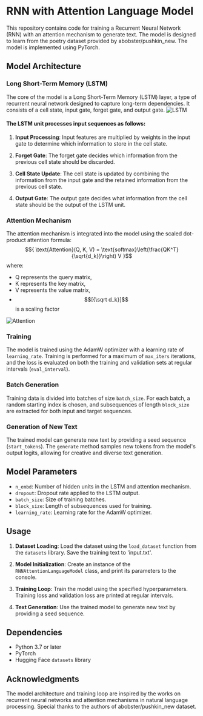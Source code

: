 # RNN with Attention Language Model

This repository contains code for training a Recurrent Neural Network (RNN) with an attention mechanism to generate text. The model is designed to learn from the poetry dataset provided by abobster/pushkin_new. The model is implemented using PyTorch.

## Model Architecture

### Long Short-Term Memory (LSTM)

The core of the model is a Long Short-Term Memory (LSTM) layer, a type of recurrent neural network designed to capture long-term dependencies. It consists of a cell state, input gate, forget gate, and output gate.
![LSTM](https://miro.medium.com/v2/resize:fit:1400/format:webp/1*Mb_L_slY9rjMr8-IADHvwg.png)

#### The LSTM unit processes input sequences as follows:

1. **Input Processing**: Input features are multiplied by weights in the input gate to determine which information to store in the cell state.

2. **Forget Gate**: The forget gate decides which information from the previous cell state should be discarded.

3. **Cell State Update**: The cell state is updated by combining the information from the input gate and the retained information from the previous cell state.

4. **Output Gate**: The output gate decides what information from the cell state should be the output of the LSTM unit.

### Attention Mechanism

The attention mechanism is integrated into the model using the scaled dot-product attention formula:
$${ \text{Attention}(Q, K, V) = \text{softmax}\left(\frac{QK^T}{\sqrt{d_k}}\right) V }$$
where:
- Q represents the query matrix,
- K represents the key matrix,
- V represents the value matrix,
- $$[{\sqrt d_k}]$$ is a scaling factor

![Attention](https://sun9-71.userapi.com/impf/ZW8EEUxswgqtzxIfY8nQH5M7uOKpeJJT0L3dKw/9AMxCWN2_b4.jpg?size=860x1113&quality=96&sign=d9f40c56ed9773267c7f129149c08a0a&type=album)

### Training

The model is trained using the AdamW optimizer with a learning rate of `learning_rate`. Training is performed for a maximum of `max_iters` iterations, and the loss is evaluated on both the training and validation sets at regular intervals (`eval_interval`).

### Batch Generation

Training data is divided into batches of size `batch_size`. For each batch, a random starting index is chosen, and subsequences of length `block_size` are extracted for both input and target sequences.

### Generation of New Text

The trained model can generate new text by providing a seed sequence (`start_tokens`). The `generate` method samples new tokens from the model's output logits, allowing for creative and diverse text generation.

## Model Parameters

- `n_embd`: Number of hidden units in the LSTM and attention mechanism.
- `dropout`: Dropout rate applied to the LSTM output.
- `batch_size`: Size of training batches.
- `block_size`: Length of subsequences used for training.
- `learning_rate`: Learning rate for the AdamW optimizer.

## Usage

1. **Dataset Loading**: Load the dataset using the `load_dataset` function from the `datasets` library. Save the training text to 'input.txt'.

2. **Model Initialization**: Create an instance of the `RNNAttentionLanguageModel` class, and print its parameters to the console.

3. **Training Loop**: Train the model using the specified hyperparameters. Training loss and validation loss are printed at regular intervals.

4. **Text Generation**: Use the trained model to generate new text by providing a seed sequence.

## Dependencies
- Python 3.7 or later
- PyTorch
- Hugging Face `datasets` library

## Acknowledgments

The model architecture and training loop are inspired by the works on recurrent neural networks and attention mechanisms in natural language processing. Special thanks to the authors of abobster/pushkin_new dataset.
